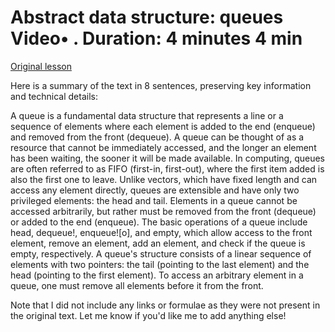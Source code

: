 # Abstract data structure: queues Video• . Duration: 4 minutes 4 min

[Original lesson](https://www.coursera.org/learn/uol-algorithms-and-data-structures-1/lecture/6ZEwx/abstract-data-structure-queues)

Here is a summary of the text in 8 sentences, preserving key information and technical details:

A queue is a fundamental data structure that represents a line or a sequence of elements where each element is added to the end (enqueue) and removed from the front (dequeue). A queue can be thought of as a resource that cannot be immediately accessed, and the longer an element has been waiting, the sooner it will be made available. In computing, queues are often referred to as FIFO (first-in, first-out), where the first item added is also the first one to leave. Unlike vectors, which have fixed length and can access any element directly, queues are extensible and have only two privileged elements: the head and tail. Elements in a queue cannot be accessed arbitrarily, but rather must be removed from the front (dequeue) or added to the end (enqueue). The basic operations of a queue include head, dequeue!, enqueue![o], and empty, which allow access to the front element, remove an element, add an element, and check if the queue is empty, respectively. A queue's structure consists of a linear sequence of elements with two pointers: the tail (pointing to the last element) and the head (pointing to the first element). To access an arbitrary element in a queue, one must remove all elements before it from the front.

Note that I did not include any links or formulae as they were not present in the original text. Let me know if you'd like me to add anything else!

